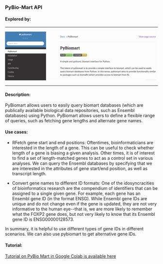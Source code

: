 ### PyBio-Mart API

#### Explored by:

-----

![img](img/pybiomart.png)

-----


#### Description: 

PyBiomart allows users to easily query biomart databases (which are publically available biological data repositories, such as Ensembl databases) using Python. PyBiomart allows users to define a flexible range of queries, such as fetching gene lengths and alternate gene names.


#### Use cases:

- RFetch gene start and end positions: Oftentimes, bioinformaticians are interested in the length of a gene. This can be useful to check whether length of a gene is biasing a given analysis. Other times, it is of interest to find a set of length-matched genes to act as a control set in various analyses. We can query the Ensembl databases by specifying that we are interested in the attributes of gene start/end position, as well as transcript length.

- Convert gene names to different ID formats: One of the idosyncracities of bioinformatics research are the compendium of identifiers that can be assigned to a single given gene. For example, each gene has an Ensembl gene ID (in the format ENSG). While Ensembl gene IDs are unique and do not change even if the gene is updated, they are not very informative to the human eye--that is, we are more likely to remember what the FOXP2 gene does, but not very likely to know that its Ensembl gene ID is ENSG00000128573. 

In summary, it is helpful to use different types of gene IDs in different scenarios.
We can also use pybiomart to get alternative gene IDs.


#### Tutorial:  

[Tutorial on PyBio Mart in Google Colab is available here](https://colab.research.google.com/drive/1BGU1uVDXOuiFGjFptEXsIDBHW7ffOVgT?usp=sharing)

